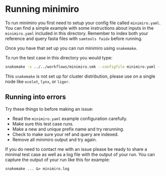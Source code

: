 # Running minimiro
To run minimiro you first need to setup your config file called `minimiro.yaml`. 
You can find a simple example with some instructions about inputs in the `minimiro.yaml` 
included in this directory. Remember to index both your reference and query fasta files with `samtools faidx` before running.

Once you have that set up you can run minimiro using `snakemake`. 

To run the test case in this directory you would type:
```bash
snakemake -s ../../workflows/minimiro.smk --configfile minimiro.yaml --cores 60 
```
This `snakemake` is not set up for cluster distribution, please use on a single node like `ocelot`, `lynx`, or `liger`.

## Running into errors

Try these things to before making an issue: 
  - Read the `minimiro.yaml` example configuration carefully.
  - Make sure this test case runs.
  - Make a new and unique prefix name and try rerunning.
  - Check to make sure your ref and query are indexed.
  - Remove all minimiro output and try again.

If you do need to contact me with an issue please be ready to share a minimal
test case as well as a log file with the output of your run. 
You can capture the output of your run like this for example:
```
snakemake ... &> minimiro.log
```


